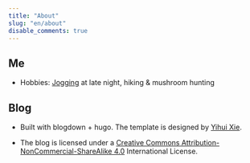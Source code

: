 ```yaml
---
title: "About"
slug: "en/about"
disable_comments: true 
---
```

## Me  

<p></p>

- Hobbies: [Jogging](/jogging/) at late night, hiking & mushroom hunting

## Blog

- Built with blogdown + hugo. The template is designed by [Yihui Xie](https://yihui.name).

- The blog is licensed under a [Creative Commons Attribution- NonCommercial-ShareAlike 4.0](https://creativecommons.org/licenses/by-nc-sa/4.0/) International License.